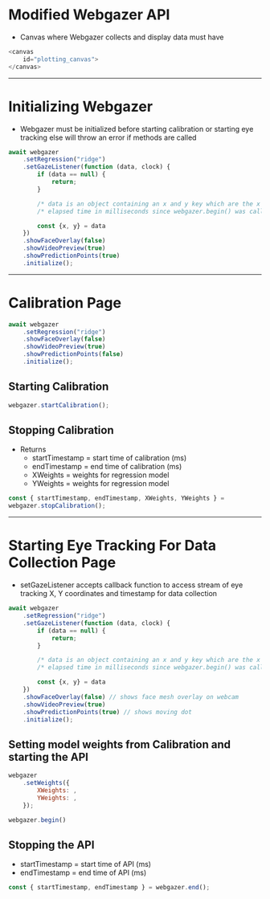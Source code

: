 # Modified Webgazer API

- Canvas where Webgazer collects and display data must have

```javascript
<canvas
    id="plotting_canvas">
</canvas>
```

---

# Initializing Webgazer

- Webgazer must be initialized before starting calibration or starting eye tracking else will throw an error if methods are called

```javascript
await webgazer
    .setRegression("ridge")
    .setGazeListener(function (data, clock) {
        if (data == null) {
            return;
        }

        /* data is an object containing an x and y key which are the x and y prediction coordinates (no bounds limiting) */
        /* elapsed time in milliseconds since webgazer.begin() was called */

        const {x, y} = data
    })
    .showFaceOverlay(false)
    .showVideoPreview(true)
    .showPredictionPoints(true)
    .initialize();
```

---

# Calibration Page

```javascript
await webgazer
    .setRegression("ridge")
    .showFaceOverlay(false)
    .showVideoPreview(true)
    .showPredictionPoints(false)
    .initialize();
```

## Starting Calibration

```javascript
webgazer.startCalibration();
```

## Stopping Calibration

- Returns
    - startTimestamp = start time of calibration (ms)
    - endTimestamp = end time of calibration (ms)
    - XWeights = weights for regression model
    - YWeights = weights for regression model

```javascript
const { startTimestamp, endTimestamp, XWeights, YWeights } = 
webgazer.stopCalibration();
```

---

# Starting Eye Tracking For Data Collection Page

- setGazeListener accepts callback function to access stream of eye tracking X, Y coordinates and timestamp for data collection

```javascript
await webgazer
    .setRegression("ridge")
    .setGazeListener(function (data, clock) {
        if (data == null) {
            return;
        }

        /* data is an object containing an x and y key which are the x and y prediction coordinates (no bounds limiting) */
        /* elapsed time in milliseconds since webgazer.begin() was called */

        const {x, y} = data
    })
    .showFaceOverlay(false) // shows face mesh overlay on webcam
    .showVideoPreview(true) 
    .showPredictionPoints(true) // shows moving dot
    .initialize();
```

## Setting model weights from Calibration and starting the API

```javascript
webgazer
    .setWeights({
        XWeights: ,
        YWeights: ,
    });

webgazer.begin()
```

## Stopping the API

- startTimestamp = start time of API (ms)
- endTimestamp = end time of API (ms)

```javascript
const { startTimestamp, endTimestamp } = webgazer.end();
```
